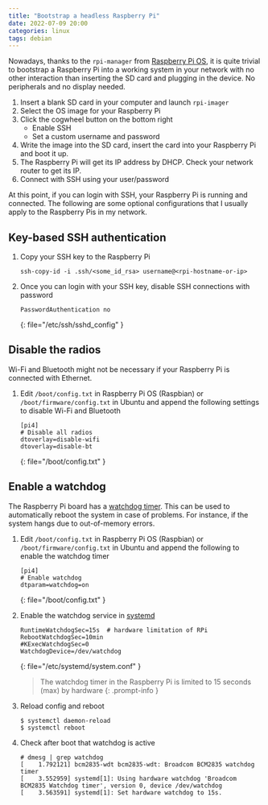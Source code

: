 ```yaml
---
title: "Bootstrap a headless Raspberry Pi"
date: 2022-07-09 20:00
categories: linux
tags: debian
---
```


Nowadays, thanks to the `rpi-manager` from [Raspberry Pi
OS](https://www.raspberrypi.com/software/), it is quite trivial to bootstrap a
Raspberry Pi into a working system in your network with no other interaction
than inserting the SD card and plugging in the device. No peripherals and no
display needed. 

1. Insert a blank SD card in your computer and launch `rpi-imager`
2. Select the OS image for your Raspberry Pi
3. Click the cogwheel button on the bottom right
    * Enable SSH
    * Set a custom username and password
4. Write the image into the SD card, insert the card into your Raspberry Pi and
   boot it up.
5. The Raspberry Pi will get its IP address by DHCP. Check your network router
   to get its IP. 
6. Connect with SSH using your user/password

At this point, if you can login with SSH, your Raspberry Pi is running and
connected. The following are some optional configurations that I usually apply
to the Raspberry Pis in my network.

## Key-based SSH authentication

1. Copy your SSH key to the Raspberry Pi

    ```
    ssh-copy-id -i .ssh/<some_id_rsa> username@<rpi-hostname-or-ip>
    ```
2. Once you can login with your SSH key, disable SSH connections with password

    ```
    PasswordAuthentication no
    ```
    {: file="/etc/ssh/sshd_config" }

## Disable the radios

Wi-Fi and Bluetooth might not be necessary if your Raspberry Pi is connected
with Ethernet.

1. Edit `/boot/config.txt` in Raspberry Pi OS (Raspbian) or `/boot/firmware/config.txt`
   in Ubuntu and append the following settings to disable Wi-Fi and Bluetooth
    ```
    [pi4]
    # Disable all radios
    dtoverlay=disable-wifi
    dtoverlay=disable-bt
    ```
    {: file="/boot/config.txt" }

## Enable a watchdog

The Raspberry Pi board has a [watchdog timer](https://en.wikipedia.org/wiki/Watchdog_timer).
This can be used to automatically reboot the system in case of problems. For
instance, if the system hangs due to out-of-memory errors.

1. Edit `/boot/config.txt` in Raspberry Pi OS (Raspbian) or
   `/boot/firmware/config.txt` in Ubuntu and append the following to enable the
   watchdog timer
    ```
    [pi4]
    # Enable watchdog
    dtparam=watchdog=on
    ```
    {: file="/boot/config.txt" }

2. Enable the watchdog service in [systemd](https://systemd.io/)
    ```
    RuntimeWatchdogSec=15s  # hardware limitation of RPi
    RebootWatchdogSec=10min
    #KExecWatchdogSec=0
    WatchdogDevice=/dev/watchdog
    ```
    {: file="/etc/systemd/system.conf" }

    > The watchdog timer in the Raspberry Pi is limited to 15 seconds (max) by hardware
    {: .prompt-info }
   	
3. Reload config and reboot
    ```console
    $ systemctl daemon-reload
    $ systemctl reboot
    ```

4. Check after boot that watchdog is active
    ```console
    # dmesg | grep watchdog
    [    1.792121] bcm2835-wdt bcm2835-wdt: Broadcom BCM2835 watchdog timer
    [    3.552959] systemd[1]: Using hardware watchdog 'Broadcom BCM2835 Watchdog timer', version 0, device /dev/watchdog
    [    3.563591] systemd[1]: Set hardware watchdog to 15s.
    ```

